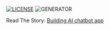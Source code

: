 [![LICENSE](https://img.shields.io/badge/license-MIT-blue.svg)](LICENSE) ![GENERATOR](https://img.shields.io/badge/made_with-jekyll-blue.svg)

Read The Story: [Building AI chatbot app](https://heiswayi.nrird.com/building-ai-chatbot-app)
